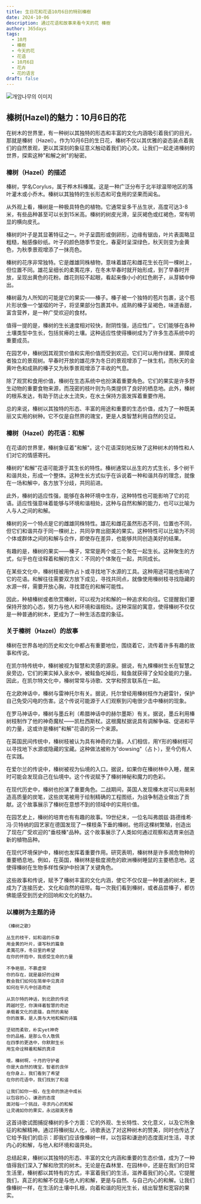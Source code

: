 ```yaml
---
title: 生日花和花语10月6日的特别榛樹
date: 2024-10-06
description: 通过花语和故事来看今天的花 榛樹
author: 365days
tags:
  - 10月
  - 榛樹
  - 今天的花
  - 花语
  - 10月6日
  - 花卉
  - 花的语言
draft: false
---
```



![개암나무의 이미지](https://cdn.pixabay.com/photo/2019/03/25/18/37/hazel-flowers-4081036_1280.jpg#center)


## 榛树(Hazel)的魅力：10月6日的花

在树木的世界里，有一种树以其独特的形态和丰富的文化内涵吸引着我们的目光，那就是榛树（Hazel）。作为10月6日的生日花，榛树不仅以其优雅的姿态装点着我们的自然景观，更以其深刻的象征意义触动着我们的心灵。让我们一起走进榛树的世界，探索这种"和解之树"的秘密。

### 榛树（Hazel）的描述

榛树，学名Corylus，属于桦木科榛属。这是一种广泛分布于北半球温带地区的落叶灌木或小乔木。榛树以其独特的生长形态和可食用的坚果而闻名。

从外观上看，榛树是一种极具特色的植物。它通常呈多干丛生状，高度可达3-8米，有些品种甚至可以长到15米高。榛树的树皮光滑，呈灰褐色或红褐色，常有明显的横向皮孔。

榛树的叶子是其显著特征之一。叶子呈圆形或倒卵形，边缘有锯齿，叶片表面略显粗糙，触感像砂纸。叶子的颜色随季节变化，春夏时呈深绿色，秋天则变为金黄色，为秋季景观增添了一抹亮色。

榛树的花序非常独特。它是雌雄同株植物，意味着雄花和雌花生长在同一棵树上，但位置不同。雄花呈细长的柔荑花序，在冬末早春时就开始形成，到了早春时开放，呈现出黄色的花粉。雌花则较不起眼，看起来像小小的红色刷子，从芽鳞中伸出。

榛树最为人所知的可能是它的果实——榛子。榛子被一个独特的苞片包裹，这个苞片形状像一个皱褶的叶子，将坚果部分包裹其中。成熟的榛子呈褐色，味道香甜，富含营养，是一种广受欢迎的食材。

值得一提的是，榛树的生长速度相对较快，耐阴性强，适应性广。它们能够在各种土壤类型中生长，包括贫瘠的土壤。这种适应性使得榛树成为了许多生态系统中的重要成员。

在园艺中，榛树因其观赏价值和实用价值而受到欢迎。它们可以用作绿篱、屏障或者独立的景观树。早春时开放的雄花序为冬日的景观增添了一抹生机，而秋天的金黄叶色和成熟的榛子又为秋季景观增添了丰收的气息。

除了观赏和食用价值，榛树在生态系统中也扮演着重要角色。它们的果实是许多野生动物的重要食物来源，而茂密的枝叶则为鸟类提供了良好的栖息地。此外，榛树的根系发达，有助于防止水土流失，在水土保持方面发挥着重要作用。

总的来说，榛树以其独特的形态、丰富的用途和重要的生态价值，成为了一种既美丽又实用的树种。它不仅是自然界的瑰宝，更是人类智慧利用自然的见证。

### 榛树（Hazel）的花语：和解

在花语的世界里，榛树象征着"和解"。这个花语深刻地反映了这种树木的特性和人们对它的情感寄托。

榛树的"和解"花语可能源于其生长的特性。榛树通常以丛生的方式生长，多个树干和谐共处，形成一个整体。这种生长方式似乎在诉说着一种和谐共存的理念，就像在一场和解中，各方放下分歧，共同前进。

此外，榛树的适应性强，能够在各种环境中生存，这种特性也可能影响了它的花语。适应性强意味着能够与环境和谐相处，这种与自然和解的能力，也可以比喻为人与人之间的和解。

榛树的另一个特点是它的雌雄同株特性。雄花和雌花虽然形态不同，位置也不同，但它们和谐共存于同一棵树上，共同孕育出甜美的果实。这种特性可以比喻为不同个体或群体之间的和解与合作，即使存在差异，也能够共同创造美好的结果。

有趣的是，榛树的果实——榛子，常常是两个或三个聚在一起生长。这种聚生的方式，似乎也在诠释着和解的含义：不同的个体聚在一起，共同成长。

在某些文化中，榛树枝被用作占卜或寻找地下水源的工具。这种用途可能也影响了它的花语。和解往往需要双方放下成见，寻找共同点，就像使用榛树枝寻找隐藏的水源一样，需要开放心胸，寻找潜在的和解可能性。

因此，种植榛树或者欣赏榛树，可以视为对和解的一种追求和向往。它提醒我们要保持开放的心态，努力与他人和环境和谐相处。这种深层的寓意，使得榛树不仅仅是一种普通的树木，更成为了一种生活态度的象征。

### 关于榛树（Hazel）的故事

榛树在世界各地的历史和文化中都占有重要地位，围绕着它，流传着许多有趣的故事和传说。

在凯尔特传统中，榛树被视为智慧和灵感的源泉。据说，有九棵榛树生长在智慧之泉旁边，它们的果实掉入泉水中，被鲑鱼吃掉后，鲑鱼就获得了全知全能的力量。因此，在凯尔特文化中，榛树常常与诗歌、文学和预言联系在一起。

在北欧神话中，榛树与雷神托尔有关。据说，托尔曾经用榛树枝作为避雷针，保护自己免受闪电的伤害。这个传说可能源于人们观察到闪电很少击中榛树的现象。

在罗马神话中，榛树与墨丘利（希腊神话中的赫尔墨斯）有关。据说，墨丘利用榛树枝制作了他的神奇魔杖——凯杜西斯杖。这根魔杖据说具有调解争端、促进和平的力量，这或许是榛树"和解"花语的另一个来源。

在英国民间传统中，榛树枝被认为具有神奇的力量。人们相信，用Y形的榛树枝可以寻找地下水源或隐藏的宝藏。这种做法被称为"dowsing"（占卜），至今仍有人在实践。

在爱尔兰的传说中，榛树被视为仙境的入口。据说，如果你在榛树林中入睡，醒来时可能会发现自己在仙境中。这个传说赋予了榛树神秘和魔力的色彩。

在现代历史中，榛树也扮演了重要角色。二战期间，英国人发现榛木炭可以用来制造高质量的炭笔，这些炭笔被用于绘制精确的工程图纸，为战争制造业做出了贡献。这个故事展示了榛树在意想不到的领域中的实用价值。

在园艺史上，榛树的培育也有有趣的故事。19世纪末，一位名叫弗朗兹·路德维希·冯·贝特纳的园艺家在德国发现了一棵枝条下垂的榛树。他将这棵树繁殖，创造出了现在广受欢迎的"垂枝榛"品种。这个故事展示了人类如何通过观察和选育来创造新的植物品种。

在现代环境保护中，榛树也发挥着重要作用。研究表明，榛树林是许多濒危物种的重要栖息地。例如，在英国，榛树林是极度濒危的欧洲榛树睡鼠的主要栖息地。这使得榛树在生物多样性保护中扮演了关键角色。

这些故事和传说，赋予了榛树丰富的文化内涵，使它不仅仅是一种普通的树木，更成为了连接历史、文化和自然的纽带。每一次我们看到榛树，或者品尝榛子，都仿佛能感受到历史的回响和文化的魅力。

### 以榛树为主题的诗


```
《榛树之歌》

丛生的枝干，如和谐的乐章
用金黄的叶片，谱写秋的篇章
柔荑花序，冬日里的希望
在你的怀抱中，我感受生命的力量

不争艳丽，不慕虚荣
你的存在，就是最好的诠释
教会我们如何在简单中见真谛
如何在平凡中创造奇迹

从凯尔特的神话，到北欧的传说
跨越时空，你演绎着智慧的奇迹
承载着文化的底蕴，自然的奥秘
你的故事，是人类与大地和解的诗篇

坚韧而柔软，朴实yet神奇
你的品格，是那么令人敬佩
在四季的更迭中，你默默生长
用生命诠释着和解的真谛

哦，榛树啊，十月的守护者
你是大自然的瑰宝，智者的良伴
在你身上，我们看到了希望
在你的花语中，我们找到了和谐

让我们如你一般，在生命的旅途中成长
以包容的心，谦逊的态度
面对每一个挑战，寻求内心的和解
让灵魂如你的果实，永远甜美芳香
```

这首诗歌试图捕捉榛树的多个方面：它的外观、生长特性、文化意义，以及它所象征的和解精神。通过将榛树拟人化，诗歌表达了对这种树木的赞美，同时也传达了它给予我们的启示：即我们应该像榛树一样，以包容和谦逊的态度面对生活，寻求内心的和解，与他人和环境和谐共处。

总结起来，榛树以其独特的形态、丰富的文化内涵和重要的生态价值，成为了一种值得我们深入了解和欣赏的树木。无论是在森林里、在园林中，还是在我们的日常生活里，榛树都以其特有的方式，丰富着我们的生活，滋养着我们的心灵。它提醒我们，真正的和解不仅是与他人的和解，更是与自然、与自己内心的和解。让我们像榛树一样，在生活的土壤中扎根，向着和谐的阳光生长，结出智慧和宽容的果实。